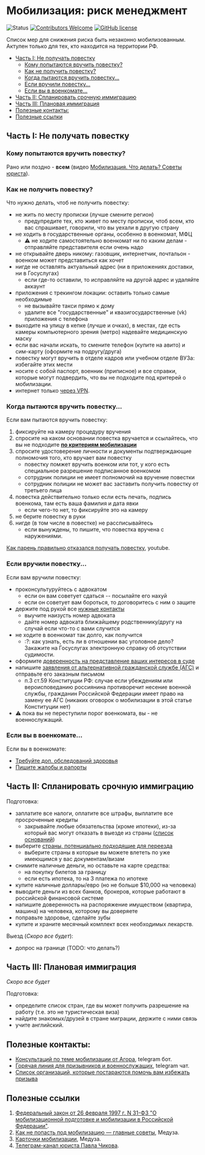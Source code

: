 # Мобилизация: риск менеджмент

![Status](https://img.shields.io/badge/status-in_active_development-green.svg)
[![Contributors Welcome](https://img.shields.io/badge/contributing-welcome-blue.svg)](CONTRIBUTING.md)
[![GitHub license](https://img.shields.io/badge/license-CC0-blue.svg)](LICENSE)

Список мер для снижения риска быть незаконно мобилизованным. Актулен только для тех, кто находится на территории РФ.

- [Часть I: Не получать повестку](#часть-i-не-получать-повестку)
  - [Кому попытаются вручить повестку?](#кому-попытаются-вручить-повестку)
  - [Как не получить повестку?](#как-не-получить-повестку)
  - [Когда пытаются вручить повестку...](#когда-пытаются-вручить-повестку)
  - [Если вручили повестку...](#если-вручили-повестку)
  - [Если вы в военкомате...](#если-вы-в-военкомате)
- [Часть II: Спланировать срочную иммиграцию](#часть-ii-спланировать-срочную-иммиграцию)
- [Часть III: Плановая иммиграция](#часть-iii-плановая-иммиграция)
- [Полезные контакты:](#полезные-контакты)
- [Полезные ссылки](#полезные-ссылки)

## Часть I: Не получать повестку

### Кому попытаются вручить повестку?

Рано или поздно - **всем** (видео [Мобилизация. Что делать? Советы юриста](https://youtu.be/31ZrqqFkdiU)).


### Как не получить повестку?

Что нужно делать, чтоб не получить повестку:

- не жить по месту прописки (лучше смените регион)
  - предупредите тех, кто живет по месту прописки, чтоб всем, кто вас спрашивает, говорили, что вы уехали в другую страну
- не ходить в государственные органы, особенно в военкомат, МФЦ
  - :warning: не ходите самостоятельно военкомат ни по каким делам - отправляйте представителя если очень надо
- не открывайте дверь никому: газовщик, интернетчик, почтальон - военком может представиться как хочет
- нигде не оставлять актуальный адрес (ни в приложениях доставки, ни в Госуслугах)
  - если где-то оставили, то исправляйте на другой адрес и удаляйте аккаунт 
- приложения с трекингом локации: оставить только самые необходимые
  - не вызывайте такси прямо к дому
  - удалите все "государственные" и квазигосударственные (vk) приложения c телефона 
- выходите на улицу в кепке (лучше и очках), в местах, где есть камеры компьютерного зрения (метро) надевайте медицинскую маску
- если вас начали искать, то смените телефон (купите на авито) и сим-карту (оформите на подругу/друга)
- повестку могут вручить в отделе кадров или учебном отделе ВУЗа: избегайте этих мести
- носите с собой паспорт, военник (приписное) и все справки, которые могут подвердить, что вы не подходите под критерей о мобилизации.
- интернет только [через VPN](lists.md#vpn).

### Когда пытаются вручить повестку...

Если вам пытаются вручить повестку:

1. фиксируйте на камеру процедуру вручения
2. спросите на каком основании повестка вручается и ссылайтесь, что вы не подходите **[по критериям мобилизации](https://meduza.io/feature/2022/09/28/otsenite-svoy-risk-popast-pod-mobilizatsiyu)**
3. спросите удостоверение личности и документы подтверждающие полномочия того, кто вручает вам повестку
   - повестку помжет вручить военком или тот, у кого есть специальное разрешение подписанное военкомом
   - сотрудник полиции не имеет полномочий на вручение повестки
   - сотрудник полиции не может вас заставить получить повестку от третьего лица
4. повестка действительно только если есть печать, подпись военкома, там есть ваша фамилия и дата явки
   - если чего-то нет, то фиксируйте это на камеру
5. не берите повестку в руки
6. нигде (в том числе в повестке) не рассписывайтесь
   - если вынуждены, то пишите, что повестка вручена с наружениями.

[Как парень правильно отказался получать повестку](https://www.youtube.com/watch?v=xLkQv_c5q74), youtube.

### Если вручили повестку...

Если вам вручили повестку:

- проконсультуруйтесь с адвокатом
  - если он вам советует сдаться -- посылайте его нахуй
  - если он советует вам бороться, то договоритесь с ним о защите
- держите под рукой все [нужные контакты](#полезные-контакты)
  - выучите наизусть номер адвоката
  - дайте номер адвоката ближайшему родственнику/другу на случай если что-то с вами случится
- не ходите в военкомат так долго, как получится
  - :?: как узнать, есть ли в отношении вас уголовное дело? Закажите на Госуслугах электронную справку об отсутствии судимости.
- оформите [доверенность на представление ваших интересов в суде](https://soldiersmothers.ru/sm_docs/doverennost?ysclid=l8epu9weef237125174)
- напишите [заявления от альтернативной гражданской службе (АГС)](https://telegra.ph/Obrazec-zayavleniya-09-21) и отправьте его заказным письмом
  - п.3 ст.59 Конституции РФ: случае если убеждениям или вероисповеданию россиянина противоречит несение военной службы, гражданин Российской Федерации имеет право на замену ее АГС (никаких оговорок о мобилизации в этой статье Конституции нет)
- :warning: пока вы не переступили порог военкомата, вы - не военнослужащий.

### Если вы в военкомате...

Если вы в военкомате:

- [Требуйте доп. обследований здоровья](https://t.me/peaceplea/186)
- [Пишите жалобы и рапорты](https://t.me/stoparmy/1536)

## Часть II: Спланировать срочную иммиграцию

Подготовка:

- заплатите все налоги, оплатите все штрафы, выплатите все просроченные кредиты
  - закрывайте любые обязательства (кроме ипотеки), из-за который вас могут отказать в выезде из страны ([список оснований](http://www.consultant.ru/edu/student/consultation/ogranichen_vyezd_za_granitsu/))
- выберите [страны, потенциально подходящие для переезда](https://docs.google.com/spreadsheets/d/1n5j2qmMmcthFdohhBI46hr4OgmuQ-6To-2KT98DWd2E/edit#gid=0)
  - выберите страны в которые вы можете влететь по уже имеющимся у вас документам/визам
- снимите наличные деньги, но оставьте на карте средства:
  - на покупку билетов за границу
  - если есть ипотека, то на 3 платежа по ипотеке
- купите наличные доллары/евро (но не больше $10,000 на человека)
- выводите деньги из всех банков, брокеров, которые работают в российской финансовой системе
- напишите доверенность на распоряжение имуществом (квартира, машина) на человека, которому вы доверяете
- поправьте здоровье, сделайте зубы
- купите и храните месячный комплект всех необходимых лекарств.

Выезд (*Скоро все будет*):

- допрос на границе (TODO: что делать?)

## Часть III: Плановая иммиграция

*Скоро все будет*

Подготовка:

- определите список стран, где вы может получить разрешение на работу (т.е. это не туристическая виза)
- найдите знакомых/друзей в стране миграции, держите с ними связь
- учите английский.

## Полезные контакты:

- [Консультаций по теме мобилизации от Агора](https://t.me/agora_army_bot), telegram бот.
- [Горячая линия для призывников и военнослужащих](https://t.me/army_help), telegram чат.
- [Cписок организаций, которые постараются помочь вам избежать призыва](https://meduza.io/feature/2022/09/21/vladimir-putin-ob-yavil-chastichnuyu-mobilizatsiyu-v-rossii-vot-spisok-organizatsiy-kotorye-pomogut-vam-izbezhat-prizyva-esli-vy-ne-hotite-voevat)

## Полезные ссылки

1. [Федеральный закон от 26 февраля 1997 г. N 31-ФЗ "О мобилизационной подготовке и мобилизации в Российской Федерации"](http://ivo.garant.ru/#/document/136945/paragraph/10935:0).
2. [Как не попасть под мобилизацию — главные советы](https://docs.google.com/document/d/19wuN5O4hXyfLskHPPI6uw6-e3gGe4pf_EtKjlWkPZwU/edit), Медуза.
3. [Карточки мобилизации](https://meduza.io/cards/navernoe-vy-i-tak-ponimaete-chto-mobilizatsiya-v-rf-vovse-ne-chastichnaya-kogo-tochno-prizovut-i-kak-legalno-ne-poyti-na-voynu), Медуза.
4. [Телеграм-канал юриста Павла Чикова](https://t.me/pchikov).
